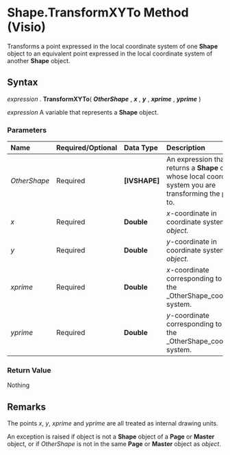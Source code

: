
# Shape.TransformXYTo Method (Visio)

Transforms a point expressed in the local coordinate system of one  **Shape** object to an equivalent point expressed in the local coordinate system of another **Shape** object.


## Syntax

 _expression_ . **TransformXYTo**( **_OtherShape_** , **_x_** , **_y_** , **_xprime_** , **_yprime_** )

 _expression_ A variable that represents a **Shape** object.


### Parameters



|**Name**|**Required/Optional**|**Data Type**|**Description**|
|:-----|:-----|:-----|:-----|
| _OtherShape_|Required| **[IVSHAPE]**|An expression that returns a  **Shape** object whose local coordinate system you are transforming the point to.|
| _x_|Required| **Double**| _x_-coordinate in coordinate system of  _object._|
| _y_|Required| **Double**| _y_-coordinate in coordinate system of  _object._|
| _xprime_|Required| **Double**| _x_-coordinate corresponding to  _x_in the  _OtherShape_coordinate system.|
| _yprime_|Required| **Double**| _y_-coordinate corresponding to  _y_in the  _OtherShape_coordinate system.|

### Return Value

Nothing


## Remarks

The points  _x_,  _y_,  _xprime_ and _yprime_ are all treated as internal drawing units.

An exception is raised if object is not a  **Shape** object of a **Page** or **Master** object, or if _OtherShape_ is not in the same **Page** or **Master** object as _object_.

